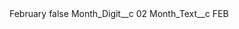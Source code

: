 <?xml version="1.0" encoding="UTF-8"?>
<CustomMetadata xmlns="http://soap.sforce.com/2006/04/metadata" xmlns:xsi="http://www.w3.org/2001/XMLSchema-instance" xmlns:xsd="http://www.w3.org/2001/XMLSchema">
    <label>February</label>
    <protected>false</protected>
    <values>
        <field>Month_Digit__c</field>
        <value xsi:type="xsd:string">02</value>
    </values>
    <values>
        <field>Month_Text__c</field>
        <value xsi:type="xsd:string">FEB</value>
    </values>
</CustomMetadata>
